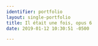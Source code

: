 ```yaml
---
identifier: portfolio
layout: single-portfolio
title: Il était une fois, opus 6
date: 2019-01-12 10:30:51 -0500

---
```

